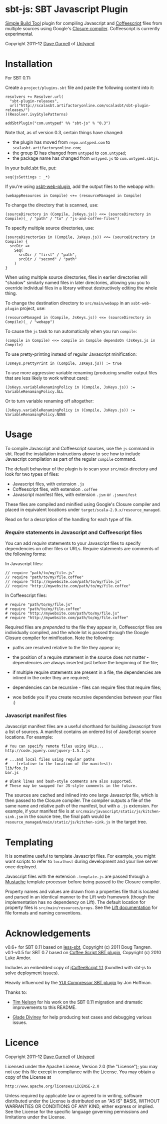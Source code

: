 sbt-js: SBT Javascript Plugin
=============================

[Simple Build Tool] plugin for compiling Javascript and [Coffeescript] files from multiple sources
using Google's [Closure compiler]. Coffeescript is currently experimental.

Copyright 2011-12 [Dave Gurnell] of [Untyped]

[Simple Build Tool]: http://simple-build-tool.googlecode.com
[Coffeescript]: http://coffeescript.org
[Closure compiler]: http://code.google.com/p/closure-compiler
[Dave Gurnell]: http://boxandarrow.com
[Untyped]: http://untyped.com

Installation
============

For SBT 0.11:

Create a `project/plugins.sbt` file and paste the following content into it:

    resolvers += Resolver.url(
      "sbt-plugin-releases",
      url("http://scalasbt.artifactoryonline.com/scalasbt/sbt-plugin-releases/")
    )(Resolver.ivyStylePatterns)

    addSbtPlugin("com.untyped" %% "sbt-js" % "0.3")

Note that, as of version 0.3, certain things have changed:

 - the plugin has moved from `repo.untyped.com` to `scalasbt.artifactoryonline.com`;
 - the group ID has changed from `untyped` to `com.untyped`;
 - the package name has changed from `untyped.js` to `com.untyped.sbtjs`.

In your build.sbt file, put:

    seq(jsSettings : _*)

If you're using [xsbt-web-plugin](https://github.com/siasia/xsbt-web-plugin "xsbt-web-plugin"),
add the output files to the webapp with:

    (webappResources in Compile) <+= (resourceManaged in Compile)

To change the directory that is scanned, use:

    (sourceDirectory in (Compile, JsKeys.js)) <<= (sourceDirectory in Compile)(_ / "path" / "to" / "js-and-coffee-files")

To specify multiple source directories, use:

    (sourceDirectories in (Compile, JsKeys.js)) <<= (sourceDirectory in Compile) {
      srcDir =>
        Seq(
          srcDir / "first" / "path",
          srcDir / "second" / "path"
        )
    }

When using multiple source directories, files in earlier directories will "shadow" similarly named files in later directories, allowing you you to override individual files in a library without destructively editing the whole thing.

To change the destination directory to `src/main/webapp` in an `xsbt-web-plugin` project, use:

    (resourceManaged in (Compile, JsKeys.js)) <<= (sourceDirectory in Compile)(_ / "webapp")

To cause the `js` task to run automatically when you run `compile`:

    (compile in Compile) <<= compile in Compile dependsOn (JsKeys.js in Compile)

To use pretty-printing instead of regular Javascript minification:

    (JsKeys.prettyPrint in (Compile, JsKeys.js)) := true

To use more aggressive variable renaming (producing smaller output files that are less
likely to work without care):

    (JsKeys.variableRenamingPolicy in (Compile, JsKeys.js)) := VariableRenamingPolicy.ALL

Or to turn variable renaming off altogether:

    (JsKeys.variableRenamingPolicy in (Compile, JsKeys.js)) := VariableRenamingPolicy.NONE

Usage
=====

To compile Javascript and Coffeescript sources, use the `js` command in sbt. Read the
installation instructions above to see how to include Javascript compilation as part
of the regular `compile` command.

The default behaviour of the plugin is to scan your `src/main` directory and look for
two types of files:

 - Javascript files, with extension `.js`
 - Coffeescript files, with extension `.coffee`
 - Javascript manifest files, with extension `.jsm` or `.jsmanifest`

These files are compiled and minified using Google's Closure compiler and placed in
equivalent locations under `target/scala-2.9.x/resource_managed`.

Read on for a description of the handling for each type of file.

### *Require* statements in Javascript and Coffeescript files

You can add *require* statements to your Javascript files to specify dependencies
on other files or URLs. Require statements are comments of the following forms:

In Javascript files:

    // require "path/to/my/file.js"
    // require "path/to/my/file.coffee"
    // require "http://mywebsite.com/path/to/my/file.js"
    // require "http://mywebsite.com/path/to/my/file.coffee"

In Coffeescript files:

    # require "path/to/my/file.js"
    # require "path/to/my/file.coffee"
    # require "http://mywebsite.com/path/to/my/file.js"
    # require "http://mywebsite.com/path/to/my/file.coffee"

Required files are *prepended* to the file they appear in, Coffeescript files are
individually compiled, and the whole lot is passed through the Google Closure
compiler for minification. Note the following:

 - paths are resolved relative to the file they appear in;

 - the position of a require statement in the source does not matter - dependencies
   are always inserted just before the beginning of the file;

 - if multiple require statements are present in a file, the dependencies are inlined
   in the order they are required;

 - dependencies can be recursive - files can require files that require files;

 - woe betide you if you create recursive dependencies between your files :)

### Javascript manifest files

Javascript manifest files are a useful shorthand for building Javascript from a list
of sources. A manifest contains an ordered list of JavaScript source locations.
For example:

    # You can specify remote files using URLs...
    http://code.jquery.com/jquery-1.5.1.js

    # ...and local files using regular paths
    #    (relative to the location of the manifest):
    lib/foo.js
    bar.js

    # Blank lines and bash-style comments are also supported.
    # These may be swapped for JS-style comments in the future.

The sources are cached and inlined into one large Javascript file, which is then
passed to the Closure compiler. The compiler outputs a file of the same name and
relative path of the manifest, but with a `.js` extension. For example, if your
manifest file is at `src/main/javascript/static/js/kitchen-sink.jsm` in the source
tree, the final path would be `resource_managed/main/static/js/kitchen-sink.js`
in the target tree.

Templating
==========

It is sometime useful to template Javascript files. For example, you might want
scripts to refer to `localhost` during development and your live server once deployed.

Javascript files with the extension `.template.js` are passed through a [Mustache]
template processor before being passed to the Closure compiler.

Property names and values are drawn from a properties file that is located and parsed
in an identical manner to the Lift web framework (though the implementation has no
dependency on Lift). The default location for property files is `src/main/resources/props`.
See the [Lift documentation] for file formats and naming conventions.

[Mustache]: http://mustache.github.com/
[Lift documentation]: http://www.assembla.com/spaces/liftweb/wiki/Properties

Acknowledgements
================

v0.6+ for SBT 0.11 based on [less-sbt](https://github.com/softprops/less-sbt), Copyright (c) 2011 Doug Tangren.
v0.1-v0.5 for SBT 0.7 based on [Coffee Script SBT plugin], Copyright (c) 2010 Luke Amdor.

Includes an embedded copy of [jCoffeeScript 1.1] (bundled with sbt-js to solve deployment issues).

[jCoffeeScript 1.1]: https://github.com/yeungda/jcoffeescript

Heavily influenced by the [YUI Compressor SBT plugin] by Jon Hoffman.

Thanks to:

 - [Tim Nelson](https://github.com/eltimn) for his work on the SBT 0.11
   migration and dramatic improvements to this README.

 - [Glade Diviney](https://github.com/gladed) for help producing test cases
   and debugging various issues.

[Coffee Script SBT plugin]: https://github.com/rubbish/coffee-script-sbt-plugin
[YUI Compressor SBT plugin]: https://github.com/hoffrocket/sbt-yui

Licence
=======

Copyright 2011-12 [Dave Gurnell] of [Untyped]

[Dave Gurnell]: http://boxandarrow.com
[Untyped]: http://untyped.com

Licensed under the Apache License, Version 2.0 (the "License");
you may not use this file except in compliance with the License.
You may obtain a copy of the License at

    http://www.apache.org/licenses/LICENSE-2.0

Unless required by applicable law or agreed to in writing, software
distributed under the License is distributed on an "AS IS" BASIS,
WITHOUT WARRANTIES OR CONDITIONS OF ANY KIND, either express or implied.
See the License for the specific language governing permissions and
limitations under the License.
